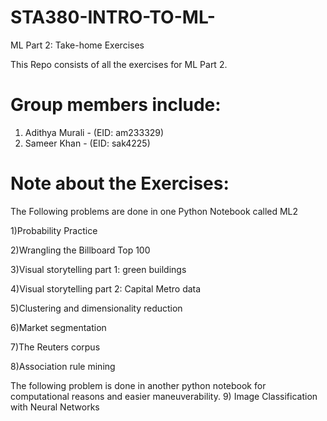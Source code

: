 # STA380-INTRO-TO-ML-
ML Part 2: Take-home Exercises

This Repo consists of all the exercises for ML Part 2.
# Group members include:
1) Adithya Murali - (EID: am233329)
2) Sameer Khan - (EID: sak4225)

# Note about the Exercises:
The Following problems are done in one Python Notebook called ML2 

1)Probability Practice

2)Wrangling the Billboard Top 100

3)Visual storytelling part 1: green buildings

4)Visual storytelling part 2: Capital Metro data

5)Clustering and dimensionality reduction

6)Market segmentation

7)The Reuters corpus

8)Association rule mining

The following problem is done in another python notebook for computational reasons and easier maneuverability.
9) Image Classification with Neural Networks 
